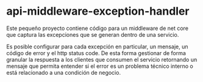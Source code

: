 # api-middleware-exception-handler

Este pequeño proyecto contiene código para un middleware de net core que captura las excepciones que se generan dentro de una servicio. 

Es posible configurar para cada excepción en particular, un mensaje, un código de error y el http status code. De esta forma gestionar de forma granular la respuesta a los clientes que consumen el servicio retornando un mensaje que permita entender si el error es un problema técnico interno o está relacionado a una condición de negocio.
